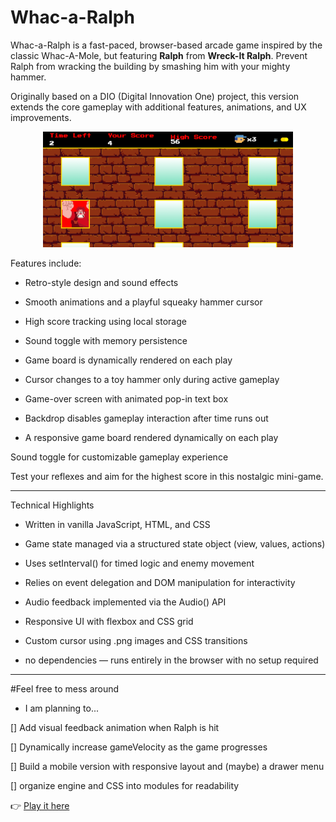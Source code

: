 # Whac-a-Ralph 
Whac-a-Ralph is a fast-paced, browser-based arcade game inspired by the classic Whac-A-Mole, but featuring **Ralph** from **Wreck-It Ralph**. 
Prevent Ralph from wracking the building by smashing him with your mighty hammer.

Originally based on a DIO (Digital Innovation One) project, this version extends the core gameplay with additional features, animations, and UX improvements.


<p align="center">
  <img src="./src/images/Screenshot.png" alt="Whac-a-Ralph gameplay screenshot" width="400" />
</p>

Features include:

- Retro-style design and sound effects

- Smooth animations and a playful squeaky hammer cursor

- High score tracking using local storage

- Sound toggle with memory persistence

- Game board is dynamically rendered on each play

- Cursor changes to a toy hammer only during active gameplay

- Game-over screen with animated pop-in text box

- Backdrop disables gameplay interaction after time runs out

- A responsive game board rendered dynamically on each play


Sound toggle for customizable gameplay experience

Test your reflexes and aim for the highest score in this nostalgic mini-game.

---

Technical Highlights
- Written in vanilla JavaScript, HTML, and CSS

- Game state managed via a structured state object (view, values, actions)

- Uses setInterval() for timed logic and enemy movement

- Relies on event delegation and DOM manipulation for interactivity

- Audio feedback implemented via the Audio() API

- Responsive UI with flexbox and CSS grid

- Custom cursor using .png images and CSS transitions

+ no dependencies — runs entirely in the browser with no setup required

---

#Feel free to mess around 
- I am planning to...

[] Add visual feedback animation when Ralph is hit

[] Dynamically increase gameVelocity as the game progresses

[] Build a mobile version with responsive layout and (maybe) a drawer menu

[] organize engine and CSS into modules for readability 

👉 [Play it here](https://diolemos.github.io/Whac-A-Ralph/)
